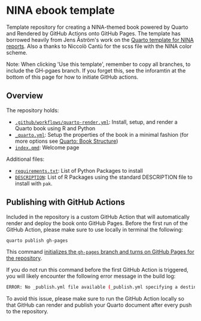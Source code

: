 # NINA ebook template
Template repository for creating a NINA-themed book powered by Quarto and Rendered by GitHub Actions onto GitHub Pages.
The template has borrowed heavily from Jens Åström's work on the [Quarto template for NINA reports](https://github.com/NINAnor/quarto_nina_report).
Also a thanks to Niccolò Cantù for the scss file with the NINA color scheme.

Note: When clicking 'Use this template', remember to copy all branches, to include the GH-pgaes branch. If you forget this, see the inforamtin at the bottom of this page for how to initiate GitHub actions. 

## Overview

The repository holds: 

- [`.github/workflows/quarto-render.yml`](.github/workflows/quarto-render.yml): Install, setup, and render a Quarto book using R and Python
- [`_quarto.yml`](_quarto.yml): Setup the properties of the book in a minimal fashion (for more options see [Quarto: Book Structure](https://quarto.org/docs/books/book-structure.html))
- [`index.qmd`](index.qmd): Welcome page

Additional files:

- [`requirements.txt`](requirements.txt): List of Python Packages to install
- [`DESCRIPTION`](DESCRIPTION): List of R Packages using the standard DESCRIPTION file to install with `pak`.

## Publishing with GitHub Actions

Included in the repository is a custom GitHub Action that will automatically render and deploy the book onto GitHub Pages. 
Before the first run of the GitHub Action, please make sure to use locally in terminal the following:

```sh
quarto publish gh-pages
```

This command [initializes the `gh-pages` branch and turns on GitHub Pages for the repository](https://quarto.org/docs/publishing/github-pages.html#source-branch).

If you do not run this command before the first GitHub Action is triggered, you will likely encounter the following error message in the build log:

```sh
ERROR: No _publish.yml file available (_publish.yml specifying a destination required for non-interactive publish)
```

To avoid this issue, please make sure to run the GitHub Action locally so that GitHub can render and publish your Quarto document after every push to the repository.
